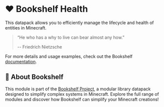 # ❤️ Bookshelf Health

This datapack allows you to efficiently manage the lifecycle and health of entities in Minecraft.

> “He who has a why to live can bear almost any how.”
>
> -- Friedrich Nietzsche

For more details and usage examples, check out the Bookshelf [documentation](https://docs.mcbookshelf.dev/en/latest/modules/health.html).


## 📖 About Bookshelf

This module is part of the [Bookshelf Project](https://docs.mcbookshelf.dev/en/latest/index.html), a modular library datapack designed to simplify complex systems in Minecraft. Explore the full range of modules and discover how Bookshelf can simplify your Minecraft creations!
